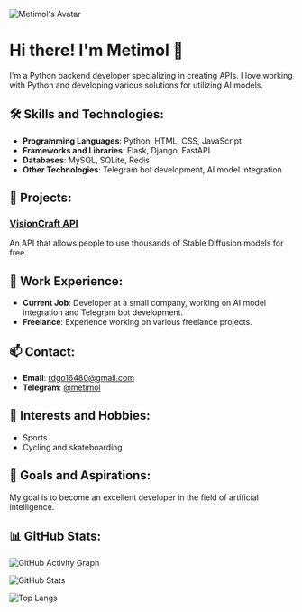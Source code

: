 ![Metimol's Avatar](https://i.imgur.com/RmZixAM.jpeg)

# Hi there! I'm Metimol 👋

I'm a Python backend developer specializing in creating APIs. I love working with Python and developing various solutions for utilizing AI models.

## 🛠️ Skills and Technologies:

- **Programming Languages**: Python, HTML, CSS, JavaScript
- **Frameworks and Libraries**: Flask, Django, FastAPI
- **Databases**: MySQL, SQLite, Redis
- **Other Technologies**: Telegram bot development, AI model integration

## 🚀 Projects:

### [VisionCraft API](https://github.com/VisionCraft-org/VisionCraft)
An API that allows people to use thousands of Stable Diffusion models for free.

## 💼 Work Experience:

- **Current Job**: Developer at a small company, working on AI model integration and Telegram bot development.
- **Freelance**: Experience working on various freelance projects.

## 📫 Contact:

- **Email**: rdgo16480@gmail.com
- **Telegram**: [@metimol](https://t.me/metimol)

## 🎨 Interests and Hobbies:

- Sports
- Cycling and skateboarding

## 🎯 Goals and Aspirations:

My goal is to become an excellent developer in the field of artificial intelligence.

## 📊 GitHub Stats:

![GitHub Activity Graph](https://activity-graph.herokuapp.com/graph?username=Metimol1&theme=github)

![GitHub Stats](https://github-readme-stats.vercel.app/api?username=Metimol1&show_icons=true&theme=radical)

![Top Langs](https://github-readme-stats.vercel.app/api/top-langs/?username=Metimol1&layout=compact&theme=radical)
